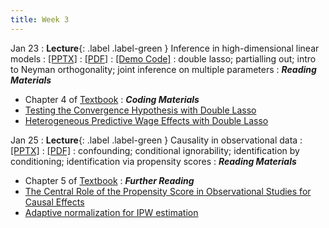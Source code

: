 ```yaml
---
title: Week 3
---
```


Jan 23
: **Lecture**{: .label .label-green } Inference in high-dimensional linear models
  : [[PPTX]](https://github.com/stanford-msande228/winter24/raw/main/assets/presentations/MSANDE228_Lecture5_Inference_in_High_Dimensional_Linear_Models.pptx)
  : [[PDF]](https://github.com/stanford-msande228/winter24/raw/main/assets/presentations/MSANDE228_Lecture5_Inference_in_High_Dimensional_Linear_Models.pdf)
  : [[Demo Code]](https://github.com/stanford-msande228/winter24/raw/main/assets/code/Lecture4-Demo.ipynb)
: double lasso; partialling out; intro to Neyman orthogonality; joint inference on multiple parameters
: ***Reading Materials***
- Chapter 4 of [Textbook](https://canvas.stanford.edu/courses/184879/files?)
: ***Coding Materials***
- [Testing the Convergence Hypothesis with Double Lasso](https://github.com/CausalAIBook/MetricsMLNotebooks/blob/main/PM2/python_convergence_hypothesis_double_lasso.ipynb)
- [Heterogeneous Predictive Wage Effects with Double Lasso](https://github.com/CausalAIBook/MetricsMLNotebooks/blob/main/PM2/python_heterogeneous_wage_effects.ipynb)

Jan 25
: **Lecture**{: .label .label-green } Causality in observational data
  : [[PPTX]](https://github.com/stanford-msande228/winter24/raw/main/assets/presentations/MSANDE228_Lecture6_Causality_in_Observational_Data.pptx)
  : [[PDF]](https://github.com/stanford-msande228/winter24/raw/main/assets/presentations/MSANDE228_Lecture6_Causality_in_Observational_Data.pdf)
: confounding; conditional ignorability; identification by conditioning; identification via propensity scores
: ***Reading Materials***
- Chapter 5 of [Textbook](https://canvas.stanford.edu/courses/184879/files?)
: ***Further Reading***
- [The Central Role of the Propensity Score in Observational Studies for Causal Effects](https://www.jstor.org/stable/2335942#metadata_info_tab_contents)
- [Adaptive normalization for IPW estimation](https://arxiv.org/abs/2106.07695)
